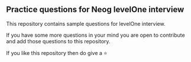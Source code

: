 ## Practice questions for Neog levelOne interview

This repository contains sample questions for levelOne interview. 

If you have some more questions in your mind you are open to contribute and add those questions to this repository.

If you like this repository then do give a ⭐️